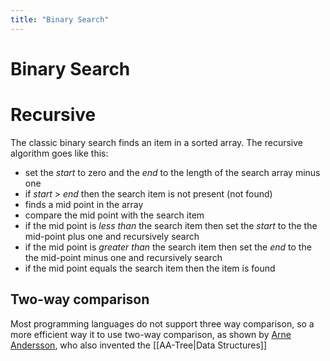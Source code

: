 ```yaml
---
title: "Binary Search"
---
```

# Binary Search

# Recursive

The classic binary search finds an item in a sorted array.  The recursive algorithm goes like this:
+ set the _start_ to zero and the _end_ to the length of the search array minus one
+ if _start_ > _end_ then the search item is not present (not found)
+ finds a mid point in the array
+ compare the mid point with the search item
+ if the mid point is _less than_ the search item then set the _start_ to the the mid-point plus one and recursively search
+ if the mid point is _greater than_ the search item then set the _end_ to the the mid-point minus one and recursively search
+ if the mid point equals the search item then the item is found

## Two-way comparison

Most programming languages do not support three way comparison, so a more efficient way it to use two-way comparison, as shown by [Arne Andersson](http://user.it.uu.se/~arnea/ps/searchproc.pdf), who also invented the [[AA-Tree|Data Structures]]